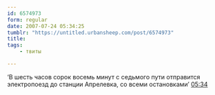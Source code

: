 ```yaml
---
id: 6574973
form: regular
date: 2007-07-24 05:34:25
tumblr: "https://untitled.urbansheep.com/post/6574973"
title:
tags:
    - твиты

---
```


<p>&lsquo;В шесть часов сорок восемь минут с седьмого пути отправится электропоезд до станции Апрелевка, со всеми остановками&rsquo; <a href="http://twitter.com/urbansheep/statuses/165048792">05:34</a></p>

